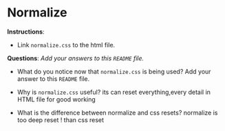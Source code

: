 # Normalize

**Instructions**: 
* Link `normalize.css` to the html file.

**Questions**: 
_Add your answers to this `README` file._

* What do you notice now that `normalize.css` is being used? Add your answer to this `README` file.

* Why is `normalize.css` useful?  its can reset everything,every detail in HTML file for good working 

* What is the difference between normalize and css resets?  normalize is too deep reset ! than css reset